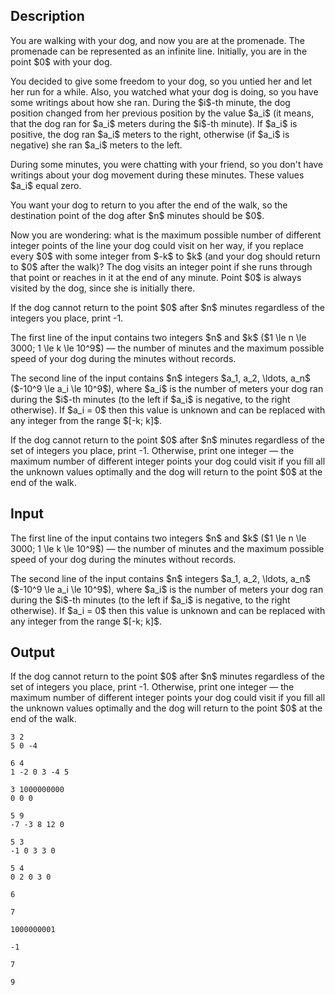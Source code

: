## Description

<div><p>You are walking with your dog, and now you are at the promenade. The promenade can be represented as an infinite line. Initially, you are in the point $0$ with your dog. </p><p>You decided to give some freedom to your dog, so you untied her and let her run for a while. Also, you watched what your dog is doing, so you have some writings about how she ran. During the $i$-th minute, the dog position changed from her previous position by the value $a_i$ (it means, that the dog ran for $a_i$ meters during the $i$-th minute). If $a_i$ is positive, the dog ran $a_i$ meters to the right, otherwise (if $a_i$ is negative) she ran $a_i$ meters to the left.</p><p>During some minutes, you were chatting with your friend, so you don't have writings about your dog movement during these minutes. These values $a_i$ equal zero.</p><p>You want your dog to return to you after the end of the walk, so the destination point of the dog after $n$ minutes <span class="tex-font-style-bf">should be</span> $0$.</p><p>Now you are wondering: what is the maximum possible number of different <span class="tex-font-style-bf">integer points</span> of the line your dog could visit on her way, if you replace every $0$ with some integer from $-k$ to $k$ (and your dog <span class="tex-font-style-bf">should</span> return to $0$ after the walk)? The dog visits an integer point if she runs through that point or reaches in it at the end of any minute. Point $0$ is always visited by the dog, since she is initially there.</p><p>If the dog cannot return to the point $0$ after $n$ minutes regardless of the integers you place, print <span class="tex-font-style-tt">-1</span>.</p></div><div class="input-specification"><p>The first line of the input contains two integers $n$ and $k$ ($1 \le n \le 3000; 1 \le k \le 10^9$) — the number of minutes and the maximum possible speed of your dog during the minutes without records.</p><p>The second line of the input contains $n$ integers $a_1, a_2, \ldots, a_n$ ($-10^9 \le a_i \le 10^9$), where $a_i$ is the number of meters your dog ran during the $i$-th minutes (to the left if $a_i$ is negative, to the right otherwise). If $a_i = 0$ then this value is <span class="tex-font-style-bf">unknown</span> and can be replaced with any integer from the range $[-k; k]$.</p></div><div class="output-specification"><p>If the dog cannot return to the point $0$ after $n$ minutes regardless of the set of integers you place, print <span class="tex-font-style-tt">-1</span>. Otherwise, print one integer — the maximum number of <span class="tex-font-style-bf">different</span> integer points your dog could visit if you fill all the unknown values optimally and the dog will return to the point $0$ at the end of the walk.</p></div>

## Input

<p>The first line of the input contains two integers $n$ and $k$ ($1 \le n \le 3000; 1 \le k \le 10^9$) — the number of minutes and the maximum possible speed of your dog during the minutes without records.</p><p>The second line of the input contains $n$ integers $a_1, a_2, \ldots, a_n$ ($-10^9 \le a_i \le 10^9$), where $a_i$ is the number of meters your dog ran during the $i$-th minutes (to the left if $a_i$ is negative, to the right otherwise). If $a_i = 0$ then this value is <span class="tex-font-style-bf">unknown</span> and can be replaced with any integer from the range $[-k; k]$.</p>

## Output

<p>If the dog cannot return to the point $0$ after $n$ minutes regardless of the set of integers you place, print <span class="tex-font-style-tt">-1</span>. Otherwise, print one integer — the maximum number of <span class="tex-font-style-bf">different</span> integer points your dog could visit if you fill all the unknown values optimally and the dog will return to the point $0$ at the end of the walk.</p>





```input1
3 2
5 0 -4
```




```input2
6 4
1 -2 0 3 -4 5
```




```input3
3 1000000000
0 0 0
```




```input4
5 9
-7 -3 8 12 0
```




```input5
5 3
-1 0 3 3 0
```




```input6
5 4
0 2 0 3 0
```




```output1
6
```




```output2
7
```




```output3
1000000001
```




```output4
-1
```




```output5
7
```




```output6
9
```


